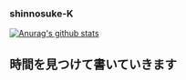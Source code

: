 ### shinnosuke-K
[![Anurag's github stats](https://github-readme-stats.vercel.app/api?username=shinnosuke-K&show_icons=true&count_private=true)](https://github.com/anuraghazra/github-readme-stats)

## 時間を見つけて書いていきます
